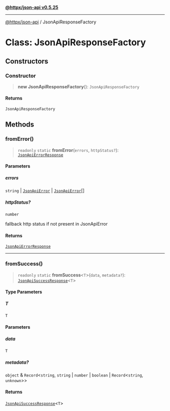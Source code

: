 [**@httpx/json-api v0.5.25**](../README.md)

***

[@httpx/json-api](../README.md) / JsonApiResponseFactory

# Class: JsonApiResponseFactory

## Constructors

### Constructor

> **new JsonApiResponseFactory**(): `JsonApiResponseFactory`

#### Returns

`JsonApiResponseFactory`

## Methods

### fromError()

> `readonly` `static` **fromError**(`errors`, `httpStatus?`): [`JsonApiErrorResponse`](../type-aliases/JsonApiErrorResponse.md)

#### Parameters

##### errors

`string` | [`JsonApiError`](../type-aliases/JsonApiError.md) | [`JsonApiError`](../type-aliases/JsonApiError.md)[]

##### httpStatus?

`number`

fallback http status if not present in JsonApiError

#### Returns

[`JsonApiErrorResponse`](../type-aliases/JsonApiErrorResponse.md)

***

### fromSuccess()

> `readonly` `static` **fromSuccess**\<`T`\>(`data`, `metadata?`): [`JsonApiSuccessResponse`](../type-aliases/JsonApiSuccessResponse.md)\<`T`\>

#### Type Parameters

##### T

`T`

#### Parameters

##### data

`T`

##### metadata?

`object` & `Record`\<`string`, `string` \| `number` \| `boolean` \| `Record`\<`string`, `unknown`\>\>

#### Returns

[`JsonApiSuccessResponse`](../type-aliases/JsonApiSuccessResponse.md)\<`T`\>

